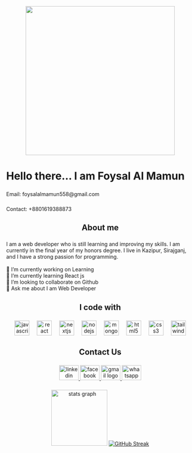 <div align="center">
  <img height="400" src="https://camo.githubusercontent.com/b98d7c25f536e50f9193210f977118c1101c56c617462b48dc3f77b310428659/68747470733a2f2f692e6962622e636f2e636f6d2f566d4a474378392f556e7469746c65642d64657369676e2e6a7067"  />
</div>

###

<h1 align="left">Hello there... I am Foysal Al Mamun</h1>

###

<p align="left">Email: foysalalmamun558@gmail.com</p>

###

<p align="left">Contact: +8801619388873</p>

###

<h2 align="center">About me</h2>

###

<p align="left">I am a web developer who is still learning and improving my skills. I am currently in the final year of my honors degree. I live in Kazipur, Sirajganj, and I have a strong passion for programming.<br><br>🔭 I’m currently working on Learning<br>🌱 I’m currently learning React js<br>👯 I’m looking to collaborate on Github<br>💬 Ask me about I am Web Developer</p>

###

<h2 align="center">I code with</h2>

###

<div align="center">
  <img src="https://cdn.jsdelivr.net/gh/devicons/devicon/icons/javascript/javascript-original.svg" height="40" alt="javascript logo"  />
  <img width="12" />
  <img src="https://cdn.jsdelivr.net/gh/devicons/devicon/icons/react/react-original.svg" height="40" alt="react logo"  />
  <img width="12" />
  <img src="https://cdn.jsdelivr.net/gh/devicons/devicon/icons/nextjs/nextjs-original.svg" height="40" alt="nextjs logo"  />
  <img width="12" />
  <img src="https://cdn.jsdelivr.net/gh/devicons/devicon/icons/nodejs/nodejs-original.svg" height="40" alt="nodejs logo"  />
  <img width="12" />
  <img src="https://cdn.jsdelivr.net/gh/devicons/devicon/icons/mongodb/mongodb-original.svg" height="40" alt="mongodb logo"  />
  <img width="12" />
  <img src="https://cdn.jsdelivr.net/gh/devicons/devicon/icons/html5/html5-original.svg" height="40" alt="html5 logo"  />
  <img width="12" />
  <img src="https://cdn.jsdelivr.net/gh/devicons/devicon/icons/css3/css3-original.svg" height="40" alt="css3 logo"  />
  <img width="12" />
  <img src="https://cdn.jsdelivr.net/gh/devicons/devicon/icons/tailwindcss/tailwindcss-original-wordmark.svg" height="40" alt="tailwindcss logo"  />
</div>

###

<h2 align="center">Contact Us</h2>

###

<div align="center">
  <a href="https://www.linkedin.com/in/md-foysal-al-mamun/" target="_blank">
    <img src="https://raw.githubusercontent.com/maurodesouza/profile-readme-generator/master/src/assets/icons/social/linkedin/default.svg" width="52" height="40" alt="linkedin logo"  />
  </a>
  <a href="https://www.facebook.com/fs.foysalst" target="_blank">
    <img src="https://raw.githubusercontent.com/maurodesouza/profile-readme-generator/master/src/assets/icons/social/facebook/default.svg" width="52" height="40" alt="facebook logo"  />
  </a>
  <a href="foysalalmamun558@gmail.com" target="_blank">
    <img src="https://raw.githubusercontent.com/maurodesouza/profile-readme-generator/master/src/assets/icons/social/gmail/default.svg" width="52" height="40" alt="gmail logo"  />
  </a>
  <a href="+8801619388873" target="_blank">
    <img src="https://raw.githubusercontent.com/maurodesouza/profile-readme-generator/master/src/assets/icons/social/whatsapp/default.svg" width="52" height="40" alt="whatsapp logo"  />
  </a>
</div>

###

<div align="center">
  <img src="https://github-readme-stats.vercel.app/api?username=09mehed&hide_title=false&hide_rank=false&show_icons=true&include_all_commits=true&count_private=true&disable_animations=false&theme=dracula&locale=en&hide_border=false&order=1" height="150" alt="stats graph"  />
  <a href="https://git.io/streak-stats"><img src="https://github-readme-streak-stats.herokuapp.com?user=09mehed&theme=dark" alt="GitHub Streak" /></a>
</div>



